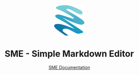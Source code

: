 <div align="center">
	<a href="https://simple-markdown-editor.pages.dev/" title="Link to SME App">
		<img src="./img/sme-logo.svg" alt="SME Logo" width="100px" />
	</a>
	<h1>SME - Simple Markdown Editor</h1>
	<p><a href="https://simple-markdown-editor.pages.dev/docs">SME Documentation</a></p>
</div>
